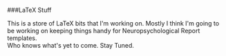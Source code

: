 ###LaTeX Stuff

This is a store of LaTeX bits that I'm working on. Mostly I think I'm going to be working on keeping things handy for Neuropsychological Report templates.  
Who knows what's yet to come. Stay Tuned. 

